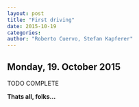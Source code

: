 ```yaml
---
layout: post
title: "First driving"
date: 2015-10-19
categories:
author: "Roberto Cuervo, Stefan Kapferer"
---
```

## Monday, 19. October 2015


TODO COMPLETE



**Thats all, folks...**
